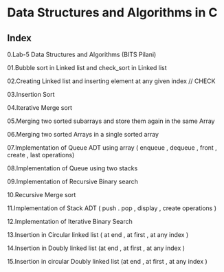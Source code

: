 # Data Structures and Algorithms in C 
Index
---------------------------------------
0.Lab-5 </t> Data Structures and Algorithms (BITS Pilani)

01.Bubble sort in Linked list and check_sort in Linked list

02.Creating Linked list and inserting element at any given index // CHECK 

03.Insertion Sort 

04.Iterative Merge sort 

05.Merging two sorted subarrays and store them again in the same Array 

06.Merging two sorted Arrays in a single sorted array 

07.Implementation of Queue ADT using array ( enqueue , dequeue , front , create , last operations)

08.Implementation of Queue using two stacks 

09.Implementation of Recursive Binary search 

10.Recursive Merge sort 

11.Implementation of Stack ADT ( push . pop , display , create operations ) 

12.Implementation of Iterative Binary Search

13.Insertion in Circular linked list ( at end  , at first , at any index ) 

14.Insertion in Doubly linked list (at end , at first , at any index ) 

15.Insertion in circular Doubly linked list (at end , at first , at any index )
